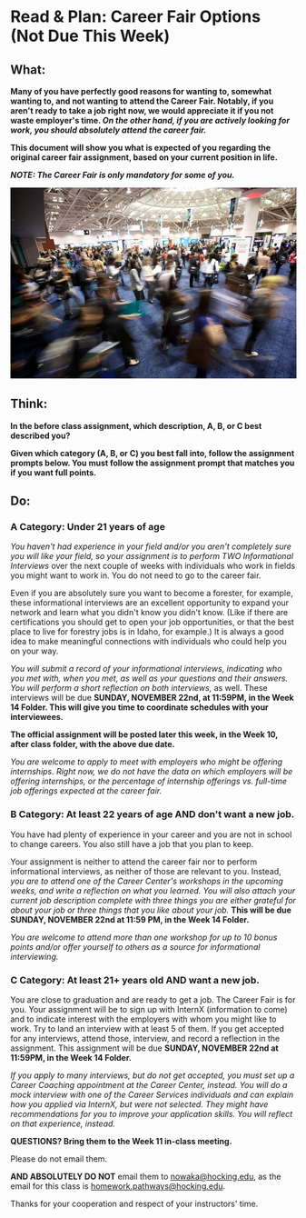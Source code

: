 # Read & Plan: Career Fair Options (Not Due This Week)

## What:

**Many of you have perfectly good reasons for wanting to, somewhat wanting to, and not wanting to attend the Career Fair. Notably, if you aren't ready to take a job right now, we would appreciate it if you not waste employer's time. *On the other hand, if you are actively looking for work, you should absolutely attend the career fair.***

**This document will show you what is expected of you regarding the original career fair assignment, based on your current position in life.**

***NOTE: The Career Fair is only mandatory for some of you.***

![Career Fair](/Week%20Ten%20-%20Informational%20Interviewing%20&%20Networking\After%20Class\Career%20Fair.jpg)

## Think:

**In the before class assignment, which description, A, B, or C best described you?**

**Given which category (A, B, or C) you best fall into, follow the assignment prompts below. You must follow the assignment prompt that matches you if you want full points.**

## Do:

### A Category: Under 21 years of age

*You haven't had experience in your field and/or you aren't completely sure you will like your field, so your assignment is to perform TWO Informational Interviews* over the next couple of weeks with individuals who work in fields you might want to work in. You do not need to go to the career fair.

Even if you are absolutely sure you want to become a forester, for example, these informational interviews are an excellent opportunity to expand your network and learn what you didn't know you didn't know. (Like if there are certifications you should get to open your job opportunities, or that the best place to live for forestry jobs is in Idaho, for example.) It is always a good idea to make meaningful connections with individuals who could help you on your way.

*You will submit a record of your informational interviews, indicating who you met with, when you met, as well as your questions and their answers. You will perform a short reflection on both interviews,* as well. These interviews will be due **SUNDAY, NOVEMBER 22nd, at 11:59PM, in the Week 14 Folder. This will give you time to coordinate schedules with your interviewees.**

**The official assignment will be posted later this week, in the Week 10, after class folder, with the above due date.**

*You are welcome to apply to meet with employers who might be offering internships. Right now, we do not have the data on which employers will be offering internships, or the percentage of internship offerings vs. full-time job offerings expected at the career fair.*

### B Category: At least 22 years of age AND don't want a new job.

You have had plenty of experience in your career and you are not in school to change careers. You also still have a job that you plan to keep.

Your assignment is neither to attend the career fair nor to perform informational interviews, as neither of those are relevant to you. Instead, *you are to attend one of the Career Center's workshops in the upcoming weeks, and write a reflection on what you learned. You will also attach your current job description complete with three things you are either grateful for about your job or three things that you like about your job.* **This will be due SUNDAY, NOVEMBER 22nd at 11:59 PM, in the Week 14 Folder.**

*You are welcome to attend more than one workshop for up to 10 bonus points and/or offer yourself to others as a source for informational interviewing.*

### C Category: At least 21+ years old AND want a new job.

You are close to graduation and are ready to get a job. The Career Fair is for you. Your assignment will be to sign up with InternX (information to come) and to indicate interest with the employers with whom you might like to work. Try to land an interview with at least 5 of them. If you get accepted for any interviews, attend those, interview, and record a reflection in the assignment. This assignment will be due **SUNDAY, NOVEMBER 22nd at 11:59PM, in the Week 14 Folder.**

*If you apply to many interviews, but do not get accepted, you must set up a Career Coaching appointment at the Career Center, instead. You will do a mock interview with one of the Career Services individuals and can explain how you applied via InternX, but were not selected. They might have recommendations for you to improve your application skills. You will reflect on that experience, instead.*

**QUESTIONS? Bring them to the Week 11 in-class meeting.**

Please do not email them.

**AND ABSOLUTELY DO NOT** email them to nowaka@hocking.edu, as the email for this class is homework.pathways@hocking.edu.

Thanks for your cooperation and respect of your instructors' time.
